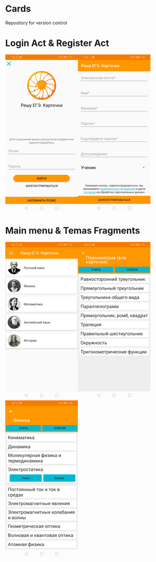 # Cards
Repository for version control
# Login Act & Register Act
<img src="https://github.com/DrunkenElf/Cards/blob/master/log.jpg" alt="Your image title" width="230"/><img src="https://github.com/DrunkenElf/Cards/blob/master/reg.jpg" alt="Your image title" width="230"/>
# Main menu & Temas Fragments
<img src="https://github.com/DrunkenElf/Cards/blob/master/main.jpg" alt="Your image title" width="230"/><img src="https://github.com/DrunkenElf/Cards/blob/master/sec.jpg" alt="Your image title" width="230"/><img src="https://github.com/DrunkenElf/Cards/blob/master/sec1.jpg" alt="Your image title" width="230"/>
